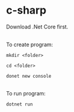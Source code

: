 # c-sharp

Download .Net Core first. <br> <br>

To create program: <br>

`mkdir <folder>`

`cd <folder>`

`donet new console` <br> <br>

To run program: <br>

`dotnet run`
